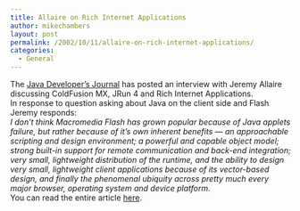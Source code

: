 ```yaml
---
title: Allaire on Rich Internet Applications
author: mikechambers
layout: post
permalink: /2002/10/11/allaire-on-rich-internet-applications/
categories:
  - General
---
```



The [Java Developer&#8217;s Journal][1] has posted an interview with Jeremy Allaire discussing ColdFusion MX, JRun 4 and Rich Internet Applications.  
In response to question asking about Java on the client side and Flash Jeremy responds:  
*I don&#8217;t think Macromedia Flash has grown popular because of Java applets failure, but rather because of it&#8217;s own inherent benefits &#8212; an approachable scripting and design environment; a powerful and capable object model; strong built-in support for remote communication and back-end integration; very small, lightweight distribution of the runtime, and the ability to design very small, lightweight client applications because of its vector-based design, and finally the phenomenal ubiquity across pretty much every major browser, operating system and device platform.*  
You can read the entire article [here][2].

 [1]: http://www.sys-con.com/java/
 [2]: http://www.sys-con.com/java/articlenews.cfm?id=1684
